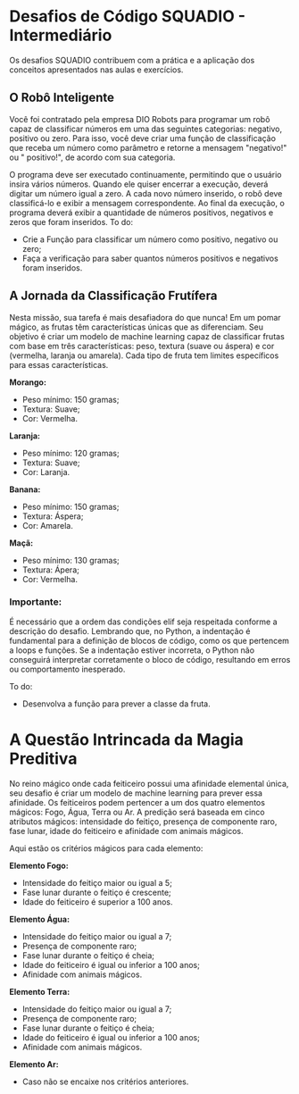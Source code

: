 # Desafios de Código SQUADIO - Intermediário
Os desafios SQUADIO contribuem com a prática e a aplicação dos conceitos apresentados nas aulas e exercícios.

## O Robô Inteligente
Você foi contratado pela empresa DIO Robots para programar um robô capaz de classificar números em uma das seguintes categorias: negativo, positivo ou zero. Para isso, você deve criar uma função de classificação que receba um número como parâmetro e retorne a mensagem "negativo!" ou " positivo!", de acordo com sua categoria.

O programa deve ser executado continuamente, permitindo que o usuário insira vários números. Quando ele quiser encerrar a execução, deverá digitar um número igual a zero. A cada novo número inserido, o robô deve classificá-lo e exibir a mensagem correspondente. Ao final da execução, o programa deverá exibir a quantidade de números positivos, negativos e zeros que foram inseridos. To do:
- Crie a Função para classificar um número como positivo, negativo ou zero;
- Faça a verificação para saber quantos números positivos e negativos foram inseridos.

## A Jornada da Classificação Frutífera
Nesta missão, sua tarefa é mais desafiadora do que nunca! Em um pomar mágico, as frutas têm características únicas que as diferenciam. Seu objetivo é criar um modelo de machine learning capaz de classificar frutas com base em três características: peso, textura (suave ou áspera) e cor (vermelha, laranja ou amarela). Cada tipo de fruta tem limites específicos para essas características.

**Morango:**
- Peso mínimo: 150 gramas;
- Textura: Suave;
- Cor: Vermelha.

**Laranja:**
- Peso mínimo: 120 gramas;
- Textura: Suave;
- Cor: Laranja.

**Banana:**
- Peso mínimo: 150 gramas;
- Textura: Áspera;
- Cor: Amarela.

**Maçã:**
- Peso mínimo: 130 gramas;
- Textura: Ápera;
- Cor: Vermelha.

### Importante:
É necessário que a ordem das condições elif seja respeitada conforme a descrição do desafio. Lembrando que, no Python, a indentação é fundamental para a definição de blocos de código, como os que pertencem a loops e funções. Se a indentação estiver incorreta, o Python não conseguirá interpretar corretamente o bloco de código, resultando em erros ou comportamento inesperado.

To do:
- Desenvolva a função para prever a classe da fruta.

# A Questão Intrincada da Magia Preditiva
No reino mágico onde cada feiticeiro possui uma afinidade elemental única, seu desafio é criar um modelo de machine learning para prever essa afinidade. Os feiticeiros podem pertencer a um dos quatro elementos mágicos: Fogo, Água, Terra ou Ar. A predição será baseada em cinco atributos mágicos: intensidade do feitiço, presença de componente raro, fase lunar, idade do feiticeiro e afinidade com animais mágicos.

Aqui estão os critérios mágicos para cada elemento:

**Elemento Fogo:**
- Intensidade do feitiço maior ou igual a 5;
- Fase lunar durante o feitiço é crescente;
- Idade do feiticeiro é superior a 100 anos.

**Elemento Água:**
- Intensidade do feitiço maior ou igual a 7;
- Presença de componente raro;
- Fase lunar durante o feitiço é cheia;
- Idade do feiticeiro é igual ou inferior a 100 anos;
- Afinidade com animais mágicos.

**Elemento Terra:**
- Intensidade do feitiço maior ou igual a 7;
- Presença de componente raro;
- Fase lunar durante o feitiço é cheia;
- Idade do feiticeiro é igual ou inferior a 100 anos;
- Afinidade com animais mágicos.

**Elemento Ar:**
- Caso não se encaixe nos critérios anteriores.
